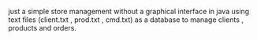 just a simple store management without a graphical interface in java using text files (client.txt , prod.txt , cmd.txt) as a database to manage clients , products and orders.
